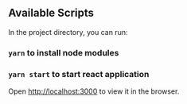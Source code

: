 ## Available Scripts

In the project directory, you can run:

### `yarn` to install node modules
###
### `yarn start` to start react application

Open [http://localhost:3000](http://localhost:3000) to view it in the browser.
